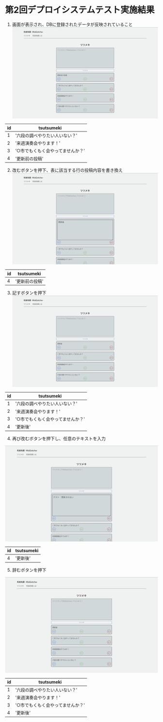 # 第2回デプロイシステムテスト実施結果
1. 画面が表示され、DBに登録されたデータが反映されていること
![初期表示](./img/result1.png)

| id   | tsutsumeki |
| --- | ----------- |
| 1 | '六段の調べやりたい人いない？' |
| 2 | '来週演奏会やります！' |
| 3 | '○市でもくもく会やってませんか？' |
| 4	|'更新前の投稿' |

2. 改むボタンを押下、表に該当する行の投稿内容を書き換え
![改む押下](./img/result2.png)

| id   | tsutsumeki |
| --- | ----------- |
| 4	|'更新前の投稿' |

3. 記すボタンを押下
![記す押下](./img/result3.png)

| id   | tsutsumeki |
| --- | ----------- |
| 1 | '六段の調べやりたい人いない？' |
| 2 | '来週演奏会やります！' |
| 3 | '○市でもくもく会やってませんか？' |
| 4	|'更新後' |


4. 再び改むボタンを押下し、任意のテキストを入力

![記す押下](./img/result4.png)

| id   | tsutsumeki |
| --- | ----------- |
| 4	|'更新後' |

5. 辞むボタンを押下

![辞む押下](./img/result5.png)


| id   | tsutsumeki |
| --- | ----------- |
| 1 | '六段の調べやりたい人いない？' |
| 2 | '来週演奏会やります！' |
| 3 | '○市でもくもく会やってませんか？' |
| 4	|'更新後' |